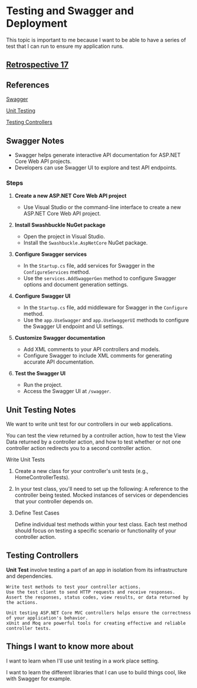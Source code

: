 # Testing and Swagger and Deployment

This topic is important to me because I want to be able to have a series of test that I can run to ensure my application runs.

## [Retrospective 17](https://connerkt.github.io/Reading-Notes/401/Class17/Retro17)

## References

[Swagger](https://docs.microsoft.com/en-us/aspnet/core/tutorials/web-api-help-pages-using-swagger?tabs=visual-studio&view=aspnetcore-2.1)

[Unit Testing](https://docs.microsoft.com/en-us/aspnet/mvc/overview/older-versions-1/unit-testing/creating-unit-tests-for-asp-net-mvc-applications-cs)

[Testing Controllers](https://docs.microsoft.com/en-us/aspnet/core/mvc/controllers/testing?view=aspnetcore-2.1)

## Swagger Notes

- Swagger helps generate interactive API documentation for ASP.NET Core Web API projects.
- Developers can use Swagger UI to explore and test API endpoints.

### Steps

1. **Create a new ASP.NET Core Web API project**
   - Use Visual Studio or the command-line interface to create a new ASP.NET Core Web API project.

2. **Install Swashbuckle NuGet package**
   - Open the project in Visual Studio.
   - Install the `Swashbuckle.AspNetCore` NuGet package.

3. **Configure Swagger services**
   - In the `Startup.cs` file, add services for Swagger in the `ConfigureServices` method.
   - Use the `services.AddSwaggerGen` method to configure Swagger options and document generation settings.

4. **Configure Swagger UI**
   - In the `Startup.cs` file, add middleware for Swagger in the `Configure` method.
   - Use the `app.UseSwagger` and `app.UseSwaggerUI` methods to configure the Swagger UI endpoint and UI settings.

5. **Customize Swagger documentation**
   - Add XML comments to your API controllers and models.
   - Configure Swagger to include XML comments for generating accurate API documentation.

6. **Test the Swagger UI**
   - Run the project.
   - Access the Swagger UI at `/swagger`.

## Unit Testing Notes

We want to write unit test for our controllers in our web applications.

You can test the view returned by a controller action, how to test the View Data returned by a controller action, and how to test whether or not one controller action redirects you to a second controller action.

Write Unit Tests

1. Create a new class for your controller's unit tests (e.g., HomeControllerTests).
2. In your test class, you'll need to set up the following:
        A reference to the controller being tested.
        Mocked instances of services or dependencies that your controller depends on.

3. Define Test Cases

    Define individual test methods within your test class.
    Each test method should focus on testing a specific scenario or functionality of your controller action.

## Testing Controllers

**Unit Test** involve testing a part of an app in isolation from its infrastructure and dependencies.

    Write test methods to test your controller actions.
    Use the test client to send HTTP requests and receive responses.
    Assert the responses, status codes, view results, or data returned by the actions.

    Unit testing ASP.NET Core MVC controllers helps ensure the correctness of your application's behavior.
    xUnit and Moq are powerful tools for creating effective and reliable controller tests.

## Things I want to know more about

I want to learn when I'll use unit testing in a work place setting.

I want to learn the different libraries that I can use to build things cool, like with Swagger for example.